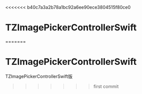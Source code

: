 <<<<<<< b40c7a3a2b78a1bc92a6ee90ece3804515f80ce0
# TZImagePickerControllerSwift
=======


# TZImagePickerControllerSwift
TZImagePickerControllerSwift版


>>>>>>> first commit
